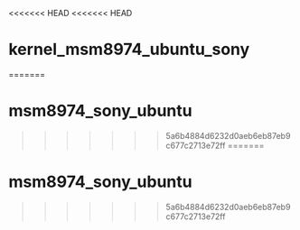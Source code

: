 <<<<<<< HEAD
<<<<<<< HEAD
# kernel_msm8974_ubuntu_sony
=======
# msm8974_sony_ubuntu
>>>>>>> 5a6b4884d6232d0aeb6eb87eb9c677c2713e72ff
=======
# msm8974_sony_ubuntu
>>>>>>> 5a6b4884d6232d0aeb6eb87eb9c677c2713e72ff
